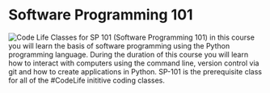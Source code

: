 # Software Programming 101
![Code Life](https://images.pexels.com/photos/1089438/pexels-photo-1089438.jpeg?cs=srgb&dl=pexels-markus-spiske-1089438.jpg&fm=jpg "SP101")
Classes for SP 101 (Software Programming 101) in this course you will learn the basis of software programming using the Python programming language. 
During the duration of this course you will learn how to interact with computers using the command line, version control via git and how to create applications in Python. SP-101 is the prerequisite class for all of the #CodeLife inititive coding classes.



